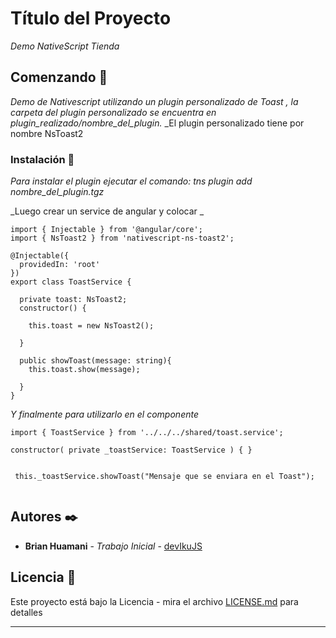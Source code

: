 # Título del Proyecto

_Demo NativeScript Tienda_

## Comenzando 🚀

_Demo de Nativescript utilizando un plugin personalizado de Toast , la carpeta del plugin personalizado se encuentra en plugin_realizado/nombre_del_plugin._
_El plugin personalizado tiene por nombre NsToast2



### Instalación 🔧

_Para instalar el plugin ejecutar el comando:  tns plugin add nombre_del_plugin.tgz_

_Luego crear un service de angular y colocar _

```
import { Injectable } from '@angular/core';
import { NsToast2 } from 'nativescript-ns-toast2';

@Injectable({
  providedIn: 'root'
})
export class ToastService {
  
  private toast: NsToast2;
  constructor() { 

    this.toast = new NsToast2();

  }

  public showToast(message: string){
    this.toast.show(message);

  }
}

```

_Y finalmente para utilizarlo en el componente_

```
import { ToastService } from '../../../shared/toast.service';

constructor( private _toastService: ToastService ) { }


 this._toastService.showToast("Mensaje que se enviara en el Toast");


```




## Autores ✒️


* **Brian Huamani** - *Trabajo Inicial* - [devIkuJS](https://github.com/devIkuJS)



## Licencia 📄

Este proyecto está bajo la Licencia  - mira el archivo [LICENSE.md](LICENSE.md) para detalles


---